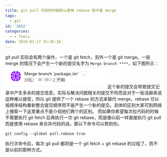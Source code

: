 ```yaml
---
title: git pull 代码的时候默认使用 rebase 而不是 merge
tags:
  - git
id: '2652'
categories:
  - - Tools
date: 2019-01-17 15:36:16
---
```


git pull 实际会有两个操作，一个是 git fetch，另外一个是 git merge。一般 merge 的情况下会产生一个新的提交名字为 `Merge branch ****`，如下图所示： [![](/images/2019/01/2019-01-17_15-32-36.png)](/images/2019/01/2019-01-17_15-32-36.png) 这个新的提交会导致提交记录中产生多余的提交信息，实际与解决问题相关的提交不符而且对于一些洁癖来说这种难以接受，所以 git 提供了一个 rebase 的方式来替代 merge，rebase 可以按顺序结构重新整合提交顺序而不是产生一个新的提交。具体的区别大家可到网络上搜索一下这里重点不是介绍他们两个的区别。 而如果你希望每次拉代码的时候不需要执行 git fetch 后再执行一次 git rebase，而是像以前一样直接执行 git pull 而是使用 rebase 来合并代码的话，那以下命令可以帮到你。

```
git config --global pull.rebase true
```

执行次命令后，每次 git pull 都将是一个 git fetch + git rebase 的过程了，而不是以前的那种方式。